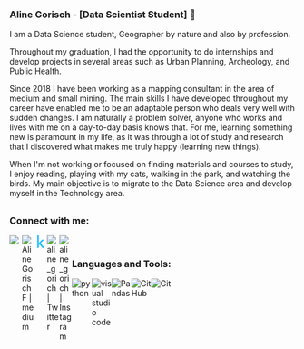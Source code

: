 ### Aline Gorisch - [Data Scientist Student] :wave:

I am a Data Science student, Geographer by nature and also by profession.

Throughout my graduation, I had the opportunity to do internships and develop projects in several areas such as Urban Planning, Archeology, and Public Health. 

Since 2018 I have been working as a mapping consultant in the area of medium and small mining. The main skills I have developed throughout my career have enabled me to be an adaptable person who deals very well with sudden changes. 
I am naturally a problem solver, anyone who works and lives with me on a day-to-day basis knows that. For me, learning something new is paramount in my life, as it was through a lot of study and research that I discovered what makes me truly happy (learning new things).

When I'm not working or focused on finding materials and courses to study, I enjoy reading, playing with my cats, walking in the park, and watching the birds. My main objective is to migrate to the Data Science area and develop myself in the Technology area.

##
### Connect with me:

[<img align="left"  width="22px" src="https://cdn.jsdelivr.net/gh/devicons/devicon/icons/linkedin/linkedin-original.svg" />](https://www.linkedin.com/in/alinegorisch/)
[<img align="left" alt="AlineGorischF | medium" width="22px" src="https://cdn.jsdelivr.net/npm/simple-icons@3.4.0/icons/medium.svg" />](https://medium.com/@aline.gorisch)
[<img align="left" alt="aline_gorich | Kaggle" width="22px" src="https://github.com/devicons/devicon/blob/master/icons/kaggle/kaggle-original.svg" />](https://www.kaggle.com/alinegorisch)
[<img align="left" alt="aline_gorich | Twitter" width="22px" src="https://cdn.jsdelivr.net/gh/devicons/devicon/icons/twitter/twitter-original.svg" />](https://twitter.com/GorischAline)
[<img align="left" alt="aline_gorich | Instagram" width="22px" src="https://upload.wikimedia.org/wikipedia/commons/5/58/Instagram-Icon.png" />](https://www.instagram.com/aline_gorisch/?hl=en)

<br />

### Languages and Tools:
<img align="left" alt="python" width="35px" src="https://cdn.jsdelivr.net/gh/devicons/devicon/icons/python/python-original.svg" />

<img align="left" alt="visual studio code" width="35px" src="https://cdn.jsdelivr.net/gh/devicons/devicon/icons/vscode/vscode-original.svg" />

<img align="left" alt="Pandas" width="35px" src="https://cdn.jsdelivr.net/gh/devicons/devicon/icons/pandas/pandas-original.svg" />

<img align="left" alt="GitHub" width="35px" src="https://cdn.jsdelivr.net/gh/devicons/devicon/icons/github/github-original.svg"/>

<img align="left" alt="Git" width="45px" src="https://cdn.jsdelivr.net/gh/devicons/devicon/icons/git/git-original-wordmark.svg" />
<br />
<br />
